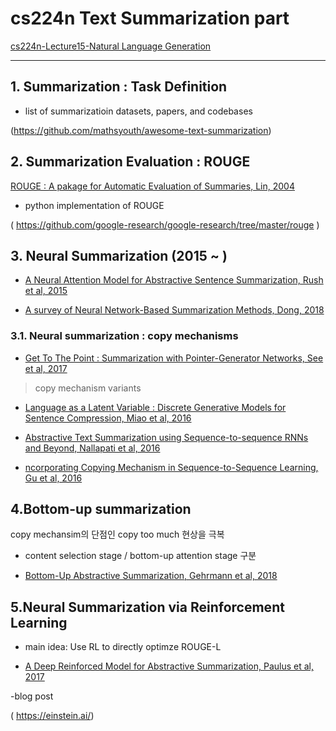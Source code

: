 # cs224n Text Summarization part 
[cs224n-Lecture15-Natural Language Generation](http://web.stanford.edu/class/cs224n/slides/cs224n-2019-lecture15-nlg.pdf)

* * *

## 1. Summarization : Task Definition
- list of summarizatioin datasets, papers, and codebases

(https://github.com/mathsyouth/awesome-text-summarization)

## 2. Summarization Evaluation : ROUGE
[ROUGE : A pakage for Automatic Evaluation of Summaries, Lin, 2004](https://www.aclweb.org/anthology/W04-1013 )

- python implementation of ROUGE

( https://github.com/google-research/google-research/tree/master/rouge )

## 3. Neural Summarization (2015 ~ )
- [A Neural Attention Model for Abstractive Sentence Summarization, Rush et al, 2015]( https://arxiv.org/pdf/1509.00685.pdf )

- [A survey of Neural Network-Based Summarization Methods, Dong, 2018]( https://arxiv.org/pdf/1804.04589.pdf )

### 3.1. Neural summarization : copy mechanisms
- [Get To The Point : Summarization with Pointer-Generator Networks, See et al, 2017]( https://arxiv.org/pdf/1704.04368.pdf )

> copy mechanism variants
- [Language as a Latent Variable : Discrete Generative Models for Sentence Compression, Miao et al, 2016]( https://arxiv.org/pdf/1609.07317.pdf )

- [Abstractive Text Summarization using Sequence-to-sequence RNNs and Beyond, Nallapati et al, 2016]( https://arxiv.org/pdf/1602.06023.pdf )

- [ncorporating Copying Mechanism in Sequence-to-Sequence Learning, Gu et al, 2016]( https://arxiv.org/pdf/1603.06393.pdf )


## 4.Bottom-up summarization
copy mechansim의 단점인 copy too much 현상을 극복
- content selection stage / bottom-up attention stage 구분

- [Bottom-Up Abstractive Summarization, Gehrmann et al, 2018]( https://arxiv.org/pdf/1808.10792v1.pdf )

## 5.Neural Summarization via Reinforcement Learning
- main idea: Use RL to directly optimze ROUGE-L

- [A Deep Reinforced Model for Abstractive Summarization, Paulus et al, 2017]( https://arxiv.org/pdf/1705.04304.pdf )

-blog post

( https://einstein.ai/)





